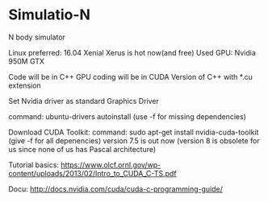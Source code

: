 # Simulatio-N
N body simulator

Linux preferred: 16.04 Xenial Xerus is hot now(and free)
Used GPU: Nvidia 950M GTX

Code will be in C++
GPU coding will be in CUDA 
  Version of C++ with *.cu extension

Set Nvidia driver as standard Graphics Driver

  command: ubuntu-drivers autoinstall
  (use -f for missing dependencies)

Download CUDA Toolkit:
  command: sudo apt-get install nvidia-cuda-toolkit
  (give -f for all depenencies)
  version 7.5 is out now
  (version 8 is obsolete for us since none of us has Pascal architecture)
  
Tutorial basics: https://www.olcf.ornl.gov/wp-content/uploads/2013/02/Intro_to_CUDA_C-TS.pdf

Docu: http://docs.nvidia.com/cuda/cuda-c-programming-guide/



